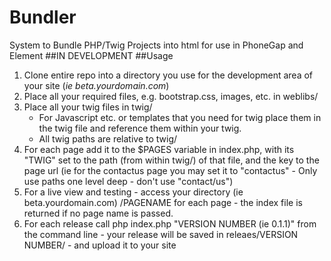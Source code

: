 # Bundler
System to Bundle PHP/Twig Projects into html for use in PhoneGap and Element
##IN DEVELOPMENT
##Usage
<ol>
	<li>Clone entire repo into a directory you use for the development area of your site (<i>ie beta.yourdomain.com</i>)</li>
	<li>Place all your required files, e.g. bootstrap.css, images, etc. in weblibs/</li>
	<li>Place all your twig files in twig/
		<ul>
			<li>For Javascript etc. or templates that you need for twig place them in the twig file and reference them within your twig.</li>
			<li>All twig paths are relative to twig/</li>
		</ul>
	</li>
	<li>For each page add it to the $PAGES variable in index.php, with its "TWIG" set to the path (from within twig/) of that file, and the key to the page url (ie for the contactus page you may set it to "contactus" - Only use paths one level deep - don't use "contact/us")</li>
	<li>For a live view and testing - access your directory (ie beta.yourdomain.com) /PAGENAME for each page - the index file is returned if no page name is passed.</li>
	<li>For each release call php index.php "VERSION NUMBER (ie 0.1.1)" from the command line - your release will be saved in releaes/VERSION NUMBER/ - and upload it to your site</li>
</ol>
